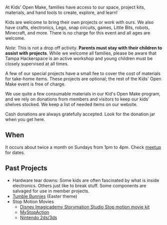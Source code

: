 At Kids' Open Make, families have access to our space, project kits, materials, and hand tools to create, explore, and learn!

Kids are welcome to bring their own projects or work with ours. We also have crafts, electronics, Lego, snap circuits, games, Little Bits, robots, Minecraft, and more. There is no charge for this event and all ages are welcome.

*Note*: This is not a drop off activity. **Parents must stay with their children to assist with projects**. While we welcome all families, please be aware that Tampa Hackerspace is an active workshop and young children must be closely supervised at all times.

A few of our special projects have a small fee to cover the cost of materials for take-home items. These projects are optional; the rest of the Kids' Open Make event is free of charge.

We use quite a few consumable materials in our Kid's Open Make program, and we rely on donations from members and visitors to keep our kids' shelves stocked. We keep a list of needed items on our website.

Cash donations are always gratefully accepted. Look for the donation jar when you get here.

When
----

It occurs about twice a month on Sundays from 1pm to 4pm. Check [meetup](https://www.meetup.com/Tampa-Hackerspace/events/) for dates.

Past Projects
-------------

-   Hardware tear downs: Some kids are often fascinated by what is inside electronics. Others just like to break stuff. Some components are salvaged for use in member projects.
-   [Tumble Bunnies](http://madebyjoel.com/2011/03/tumble-bunnies.html) (Easter theme)
-   Stop Motion Movies
    -   [Disney Imagicademy Storymation Studio Stop motion movie kit](http://www.wonderforge.com/games/imagicademy/storymation-studio/)
    -   [MyStopAction](https://itunes.apple.com/us/app/mystopaction/id347856326?mt=8)
    -   [Nintendo 2ds/3ds](http://en-americas-support.nintendo.com/app/answers/detail/a_id/132/~/how-to-record-stop-motion-animations)

